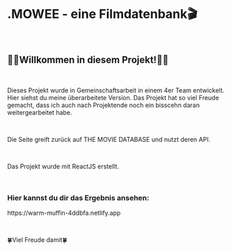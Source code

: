 
<h1>.MOWEE - eine Filmdatenbank🎬</h1>
<br>
<h2>🌸🌸Willkommen in diesem Projekt!🌸🌸</h2>
<br>
<p>Dieses Projekt wurde in Gemeinschaftsarbeit in einem 4er Team entwickelt. Hier siehst du meine überarbeitete Version. Das Projekt hat so viel Freude gemacht, dass ich auch nach Projektende noch ein bisscehn daran weitergearbeitet habe.</p>
<br>
<p>Die Seite greift zurück auf THE MOVIE DATABASE und nutzt deren API.</p>
<br>
<p>Das Projekt wurde mit ReactJS erstellt.</p>
<br>
<h3>Hier kannst du dir das Ergebnis ansehen:</h3>
<p>https://warm-muffin-4ddbfa.netlify.app</p>
<br>
<p>🍀Viel Freude damit🍀</p>


